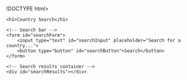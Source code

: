 !DOCTYPE html>
<html lang="en">
<head>
    <meta charset="UTF-8">
    <meta name="viewport" content="width=device-width, initial-scale=1.0">
    <title>Country Search</title>
</head>
<body>

    <h1>Country Search</h1>

    <!-- Search bar -->
    <form id="searchForm">
        <input type="text" id="searchInput" placeholder="Search for a country...">
        <button type="button" id="searchButton">Search</button>
    </form>

    <!-- Search results container -->
    <div id="searchResults"></div>
